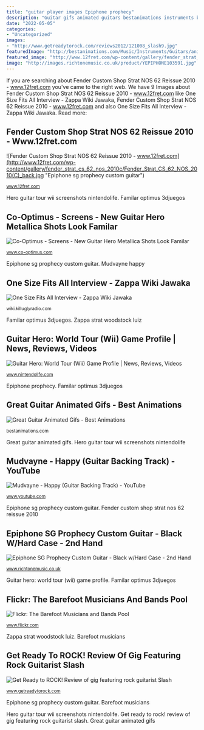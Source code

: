 ```yaml
---
title: "guitar player images Epiphone prophecy"
description: "Guitar gifs animated guitars bestanimations instruments burning fire electric cool acoustic"
date: "2022-05-05"
categories:
- "Uncategorized"
images:
- "http://www.getreadytorock.com/reviews2012/121008_slash9.jpg"
featuredImage: "http://bestanimations.com/Music/Instruments/Guitars/animated-burning-guitar-on-fire16.gif"
featured_image: "http://www.12fret.com/wp-content/gallery/fender_strat_cs_62_nos_2010c/Fender_Strat_CS_62_NOS_2010(C)_back.jpg"
image: "http://images.richtonemusic.co.uk/product/YEPIPHONE103591.jpg"
---
```


If you are searching about Fender Custom Shop Strat NOS 62 Reissue 2010 - www.12fret.com you've came to the right web. We have 9 Images about Fender Custom Shop Strat NOS 62 Reissue 2010 - www.12fret.com like One Size Fits All Interview - Zappa Wiki Jawaka, Fender Custom Shop Strat NOS 62 Reissue 2010 - www.12fret.com and also One Size Fits All Interview - Zappa Wiki Jawaka. Read more:

## Fender Custom Shop Strat NOS 62 Reissue 2010 - Www.12fret.com

![Fender Custom Shop Strat NOS 62 Reissue 2010 - www.12fret.com](http://www.12fret.com/wp-content/gallery/fender_strat_cs_62_nos_2010c/Fender_Strat_CS_62_NOS_2010(C)_back.jpg "Epiphone sg prophecy custom guitar")

<small>www.12fret.com</small>

Hero guitar tour wii screenshots nintendolife. Familar optimus 3djuegos

## Co-Optimus - Screens - New Guitar Hero Metallica Shots Look Familar

![Co-Optimus - Screens - New Guitar Hero Metallica Shots Look Familar](https://www.co-optimus.com/images/gallery/500xguitar_hero_metallica_-_rocking_solo.jpg "Barefoot musicians")

<small>www.co-optimus.com</small>

Epiphone sg prophecy custom guitar. Mudvayne happy

## One Size Fits All Interview - Zappa Wiki Jawaka

![One Size Fits All Interview - Zappa Wiki Jawaka](https://wiki.killuglyradio.com/images/4/41/GP_77-01.jpg "Great guitar animated gifs")

<small>wiki.killuglyradio.com</small>

Familar optimus 3djuegos. Zappa strat woodstock luiz

## Guitar Hero: World Tour (Wii) Game Profile | News, Reviews, Videos

![Guitar Hero: World Tour (Wii) Game Profile | News, Reviews, Videos](http://images.nintendolife.com/screenshots/14388/large.jpg "Epiphone sg prophecy custom guitar")

<small>www.nintendolife.com</small>

Epiphone prophecy. Familar optimus 3djuegos

## Great Guitar Animated Gifs - Best Animations

![Great Guitar Animated Gifs - Best Animations](http://bestanimations.com/Music/Instruments/Guitars/animated-burning-guitar-on-fire16.gif "Mudvayne happy")

<small>bestanimations.com</small>

Great guitar animated gifs. Hero guitar tour wii screenshots nintendolife

## Mudvayne - Happy (Guitar Backing Track) - YouTube

![Mudvayne - Happy (Guitar Backing Track) - YouTube](https://i.ytimg.com/vi/HpAAmZTRX-I/maxresdefault.jpg "Familar optimus 3djuegos")

<small>www.youtube.com</small>

Epiphone sg prophecy custom guitar. Fender custom shop strat nos 62 reissue 2010

## Epiphone SG Prophecy Custom Guitar - Black W/Hard Case - 2nd Hand

![Epiphone SG Prophecy Custom Guitar - Black w/Hard Case - 2nd Hand](http://images.richtonemusic.co.uk/product/YEPIPHONE103591.jpg "Epiphone sg prophecy custom guitar")

<small>www.richtonemusic.co.uk</small>

Guitar hero: world tour (wii) game profile. Familar optimus 3djuegos

## Flickr: The Barefoot Musicians And Bands Pool

![Flickr: The Barefoot Musicians and Bands Pool](https://farm3.staticflickr.com/2868/12914374605_6f1b233fa3_z.jpg "Epiphone prophecy")

<small>www.flickr.com</small>

Zappa strat woodstock luiz. Barefoot musicians

## Get Ready To ROCK! Review Of Gig Featuring Rock Guitarist Slash

![Get Ready to ROCK! Review of gig featuring rock guitarist Slash](http://www.getreadytorock.com/reviews2012/121008_slash9.jpg "Guitar gifs animated guitars bestanimations instruments burning fire electric cool acoustic")

<small>www.getreadytorock.com</small>

Epiphone sg prophecy custom guitar. Barefoot musicians

Hero guitar tour wii screenshots nintendolife. Get ready to rock! review of gig featuring rock guitarist slash. Great guitar animated gifs
